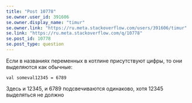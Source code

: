 ```yaml
---
title: "Post 10778"
se.owner.user_id: 391606
se.owner.display_name: "timur"
se.owner.link: "https://ru.meta.stackoverflow.com/users/391606/timur"
se.link: "https://ru.meta.stackoverflow.com/q/10778"
se.post_id: 10778
se.post_type: question
---
```

<p>Если в названиях переменных в котлине присутствуют цифры, то они выделяются как обычные:</p>
<pre class="lang-kotlin prettyprint-override"><code>val someval12345 = 6789
</code></pre>
<p>Здесь и 12345, и 6789 подсвечиваются одинаково, хотя 12345 выделяться не должно</p>
